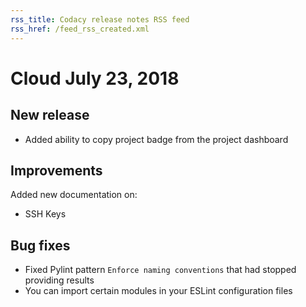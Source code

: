 ```yaml
---
rss_title: Codacy release notes RSS feed
rss_href: /feed_rss_created.xml
---
```


# Cloud July 23, 2018

## New release

-   Added ability to copy project badge from the project dashboard

## Improvements

Added new documentation on:

-   SSH Keys

## Bug fixes

-   Fixed Pylint pattern `Enforce naming conventions` that had stopped providing results
-   You can import certain modules in your ESLint configuration files

